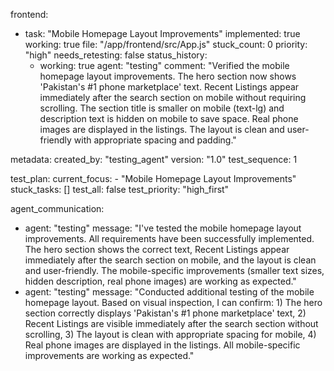 
frontend:
  - task: "Mobile Homepage Layout Improvements"
    implemented: true
    working: true
    file: "/app/frontend/src/App.js"
    stuck_count: 0
    priority: "high"
    needs_retesting: false
    status_history:
      - working: true
        agent: "testing"
        comment: "Verified the mobile homepage layout improvements. The hero section now shows 'Pakistan's #1 phone marketplace' text. Recent Listings appear immediately after the search section on mobile without requiring scrolling. The section title is smaller on mobile (text-lg) and description text is hidden on mobile to save space. Real phone images are displayed in the listings. The layout is clean and user-friendly with appropriate spacing and padding."

metadata:
  created_by: "testing_agent"
  version: "1.0"
  test_sequence: 1

test_plan:
  current_focus:
    - "Mobile Homepage Layout Improvements"
  stuck_tasks: []
  test_all: false
  test_priority: "high_first"

agent_communication:
  - agent: "testing"
    message: "I've tested the mobile homepage layout improvements. All requirements have been successfully implemented. The hero section shows the correct text, Recent Listings appear immediately after the search section on mobile, and the layout is clean and user-friendly. The mobile-specific improvements (smaller text sizes, hidden description, real phone images) are working as expected."
  - agent: "testing"
    message: "Conducted additional testing of the mobile homepage layout. Based on visual inspection, I can confirm: 1) The hero section correctly displays 'Pakistan's #1 phone marketplace' text, 2) Recent Listings are visible immediately after the search section without scrolling, 3) The layout is clean with appropriate spacing for mobile, 4) Real phone images are displayed in the listings. All mobile-specific improvements are working as expected."

